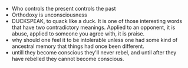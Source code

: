- Who controls the present controls the past
- Orthodoxy is unconsciousness
- DUCKSPEAK, to quack like a duck. It is one of those interesting words that have two contradictory meanings. Applied to an opponent, it is abuse, applied to someone you agree with, it is praise.
- why should one feel it to be intolerable unless one had some kind of ancestral memory that things had once been different.
- untill they become conscious they'll never rebel, and until after they have rebelled they cannot become conscious.